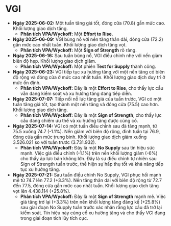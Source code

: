 # VGI

- **Ngày 2025-06-02:** Một tuần tăng giá tốt, đóng cửa (70.8) gần mức cao. Khối lượng giao dịch tăng.
    - **Phân tích VPA/Wyckoff:** Một **Effort to Rise**.
- **Ngày 2025-06-09:** VGI bùng nổ với nến tăng thân dài, đóng cửa (72.2) gần mức cao nhất tuần. Khối lượng giao dịch tăng vọt.
    - **Phân tích VPA/Wyckoff:** Một **Sign of Strength** rõ ràng.
- **Ngày 2025-06-16:** Sau tuần bùng nổ, VGI điều chỉnh nhẹ với nến giảm biên độ hẹp. Khối lượng giao dịch giảm.
    - **Phân tích VPA/Wyckoff:** Một phiên **Test for Supply** thành công.
- **Ngày 2025-06-23:** VGI tiếp tục xu hướng tăng với một nến tăng có biên độ rộng và đóng cửa ở mức cao nhất tuần. Khối lượng giao dịch duy trì ở mức ổn định.
    - **Phân tích VPA/Wyckoff:** Đây là một **Effort to Rise**, cho thấy lực cầu vẫn đang kiểm soát và xu hướng tăng đang tiếp diễn.
- **Ngày 2025-07-07:** Tiếp nối nỗ lực tăng giá của tuần trước, VGI có một tuần tăng giá tốt, tạo thành một nến tăng và đóng cửa (75.5) cao hơn. Khối lượng giao dịch tăng.
    - **Phân tích VPA/Wyckoff:** Đây là một **Sign of Strength**, cho thấy lực cầu đang chiếm ưu thế và xu hướng tăng được củng cố.
- **Ngày 2025-07-14:** VGI có một tuần điều chỉnh sau đà tăng mạnh, từ 75.5 xuống 74.7 (-1.1%). Nến giảm với biên độ rộng, đỉnh tuần tại 76.9, đóng cửa gần mức trung bình. Khối lượng giao dịch giảm xuống 3.526.021 so với tuần trước (3.731.932).
    - **Phân tích VPA/Wyckoff:** Đây là một **No Supply** sau tín hiệu sức mạnh. Việc giá điều chỉnh (-1.1%) trên nền khối lượng giảm (-6%) cho thấy áp lực bán không lớn. Đây là sự điều chỉnh tự nhiên sau Sign of Strength tuần trước, thể hiện sự hấp thụ tốt và khả năng tiếp tục xu hướng tăng.
- **Ngày 2025-07-21:** Sau tuần điều chỉnh No Supply, VGI phục hồi mạnh mẽ từ 74.7 lên 77.2 (+3.3%). Nến tăng thân dài với biên độ rộng từ 72.7 đến 77.5, đóng cửa gần mức cao nhất tuần. Khối lượng giao dịch tăng vọt lên 4.438.114 (+25.8%).
    - **Phân tích VPA/Wyckoff:** Đây là một **Sign of Strength** mạnh mẽ. Việc giá tăng trở lại (+3.3%) trên nền khối lượng tăng đáng kể (+25.8%) sau giai đoạn No Supply tuần trước xác nhận rằng lực cầu đã trở lại kiểm soát. Tín hiệu này củng cố xu hướng tăng và cho thấy VGI đang trong giai đoạn tích lũy tích cực.


